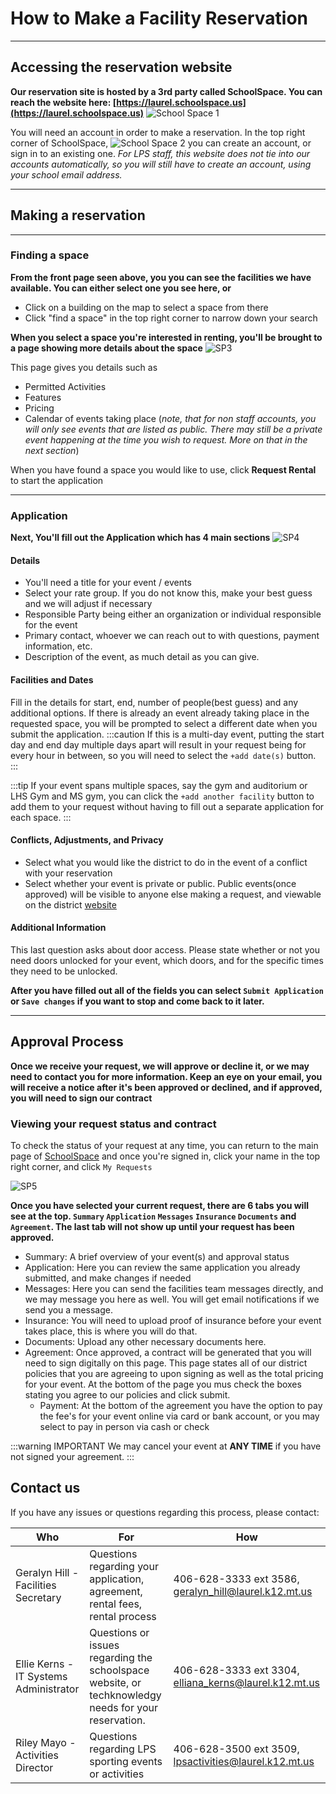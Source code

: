 # How to Make a Facility Reservation

---

## Accessing the reservation website
**Our reservation site is hosted by a 3rd party called SchoolSpace. You can reach the website here: [https://laurel.schoolspace.us](https://laurel.schoolspace.us)**
![School Space 1](./img/SP1.png)

You will need an account in order to make a reservation. In the top right corner of SchoolSpace, ![School Space 2](./img/SP2.png) you can create an account, or sign in to an existing one. 
*For LPS staff, this website does not tie into our accounts automatically, so you will still have to create an account, using your school email address.*

---

## Making a reservation

---

### Finding a space

**From the front page seen above, you you can see the facilities we have available. You can either select one you see here, or**
- Click on a building on the map to select a space from there
- Click "find a space" in the top right corner to narrow down your search

**When you select a space you're interested in renting, you'll be brought to a page showing more details about the space** 
![SP3](./img/SP3.png)

This page gives you details such as
- Permitted Activities
- Features
- Pricing
- Calendar of events taking place (*note, that for non staff accounts, you will only see events that are listed as public. There may still be a private event happening at the time you wish to request. More on that in the next section*)

When you have found a space you would like to use, click **Request Rental** to start the application

---

### Application
**Next, You'll fill out the Application which has 4 main sections**
![SP4](./img/SP4.png)
#### Details
- You'll need a title for your event / events
- Select your rate group. If you do not know this, make your best guess and we will adjust if necessary
- Responsible Party being either an organization or individual responsible for the event
- Primary contact, whoever we can reach out to with questions, payment information, etc.
- Description of the event, as much detail as you can give.

#### Facilities and Dates
Fill in the details for start, end, number of people(best guess) and any additional options. If there is already an event already taking place in the requested space, you will be prompted to select a different date when you submit the application. 
:::caution
If this is a multi-day event, putting the start day and end day multiple days apart will result in your request being for every hour in between, so you will need to select the `+add date(s)` button.
:::

:::tip
If your event spans multiple spaces, say the gym and auditorium or LHS Gym and MS gym, you can click the `+add another facility` button to add them to your request without having to fill out a separate application for each space.
:::

#### Conflicts, Adjustments, and Privacy
- Select what you would like the district to do in the event of a conflict with your reservation
- Select whether your event is private or public. Public events(once approved) will be visible to anyone else making a request, and viewable on the district [website](https://laurel.k12.mt.us)

#### Additional Information
This last question asks about door access. Please state whether or not you need doors unlocked for your event, which doors, and for the specific times they need to be unlocked.

**After you have filled out all of the fields you can select `Submit Application` or `Save changes` if you want to stop and come back to it later.**

---

## Approval Process 
**Once we receive your request, we will approve or decline it, or we may need to contact you for more information. Keep an eye on your email, you will receive a notice after it's been approved or declined, and if approved, you will need to sign our contract**

### Viewing your request status and contract
To check the status of your request at any time, you can return to the main page of [SchoolSpace](https://laurel.schoolspace.us) and once you're signed in, click your name in the top right corner, and click `My Requests` 

![SP5](./img/SP5.png)

**Once you have selected your current request, there are 6 tabs you will see at the top. `Summary` `Application` `Messages` `Insurance` `Documents` and `Agreement`. The last tab will not show up until your request has been approved.**
- Summary: A brief overview of your event(s) and approval status
- Application: Here you can review the same application you already submitted, and make changes if needed
- Messages: Here you can send the facilities team messages directly, and we may message you here as well. You will get email notifications if we send you a message. 
- Insurance: You will need to upload proof of insurance before your event takes place, this is where you will do that. 
- Documents: Upload any other necessary documents here. 
- Agreement: Once approved, a contract will be generated that you will need to sign digitally on this page. This page states all of our district policies that you are agreeing to upon signing as well as the total pricing for your event. At the bottom of the page you mus check the boxes stating you agree to our policies and click submit. 
    - Payment: At the bottom of the agreement you have the option to pay the fee's for your event online via card or bank account, or you may select to pay in person via cash or check

:::warning IMPORTANT
We may cancel your event at **ANY TIME** if you have not signed your agreement.
:::

## Contact us
If you have any issues or questions regarding this process, please contact:

| Who           | For          | How         |
| ------------- | -------------| ----------- |
| Geralyn Hill - Facilities Secretary | Questions regarding your application, agreement, rental fees, rental process | 406-628-3333 ext 3586, geralyn_hill@laurel.k12.mt.us
| Ellie Kerns - IT Systems Administrator | Questions or issues regarding the schoolspace website, or techknowledgy needs for your reservation. | 406-628-3333 ext 3304, elliana_kerns@laurel.k12.mt.us
| Riley Mayo - Activities Director | Questions regarding LPS sporting events or activities | 406-628-3500 ext 3509, lpsactivities@laurel.k12.mt.us